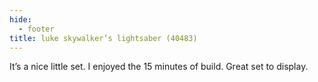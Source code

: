 ```yaml
---
hide:
  - footer
title: luke skywalker’s lightsaber (40483)
---
```


It’s a nice little set. I enjoyed the 15 minutes of build. Great set to display. 
